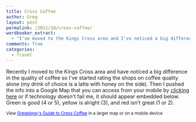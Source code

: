 ```yaml
---
title: Cross Coffee
author: Greg
layout: post
permalink: /2011/10/cross-coffee/
wordbooker_extract:
  - "I've moved to the Kings Cross area and I've noticed a big difference in the quality of coffee so I've started rating the shops on coffee quality alone (my drink of choice is a latte with honey on the side). Then I pushed the info into a Google Map that ..."
comments: True
categories:
  - Travel
---
```

Recently I moved to the Kings Cross area and have noticed a big difference in the quality of coffee so I've started rating the shops on coffee quality alone (my drink of choice is a latte with honey on the side). Then I pushed the info into a Google Map that you can access from your mobile by [clicking here][1] or if technology doesn't fail me, it should appear embedded below. Green is good (4 or 5), yellow is alright (3), and red isn't great (1 or 2).


<small>View <a href="https://maps.google.com/maps/ms?msa=0&msid=210881447981604558933.0004ad43bd72a9d831525&ie=UTF8&t=m&vpsrc=6&ll=-33.872625,151.225691&spn=0.008552,0.013733&z=16&source=embed" style="color:#0000FF;text-align:left">Gregology's Guide to Cross Coffee</a> in a larger map or on a mobile device</small>

 [1]: https://maps.google.com/maps/ms?msid=210881447981604558933.0004ad43bd72a9d831525&msa=0 "clicking here"
